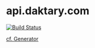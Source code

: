 # api.daktary.com

[![Build Status](https://travis-ci.org/daktary-team/api.daktary.com.svg?branch=master)](https://travis-ci.org/daktary-team/api.daktary.com)

[cf. Generator](https://github.com/DrkSephy/es6-cheatsheet)
